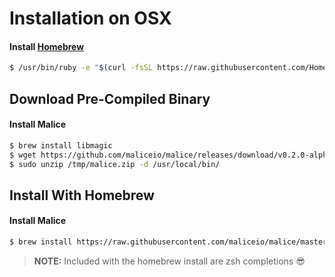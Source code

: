 # Installation on OSX

#### Install [Homebrew](http://brew.sh)

```bash
$ /usr/bin/ruby -e "$(curl -fsSL https://raw.githubusercontent.com/Homebrew/install/master/install)"
```

## Download Pre-Compiled Binary

#### Install Malice

```bash
$ brew install libmagic
$ wget https://github.com/maliceio/malice/releases/download/v0.2.0-alpha/malice_0.2.0-alpha_linux_amd64.zip -O /tmp/malice.zip
$ sudo unzip /tmp/malice.zip -d /usr/local/bin/
```

## Install With Homebrew

#### Install Malice

```bash
$ brew install https://raw.githubusercontent.com/maliceio/malice/master/contrib/homebrew/Formula/malice.rb
```

> **NOTE:** Included with the homebrew install are zsh completions :sunglasses:

